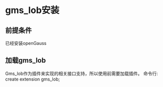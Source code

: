 # gms_lob安装

## 前提条件

已经安装openGauss

## 加载gms_lob

Gms_lob作为插件来实现的相关接口支持，所以使用前需要加载插件。
命令行: create extension gms_lob;

